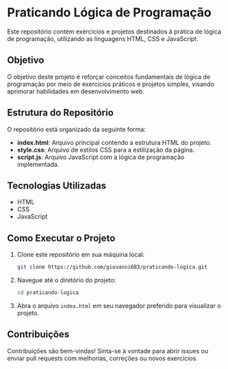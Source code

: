 # Praticando Lógica de Programação

Este repositório contém exercícios e projetos destinados à prática de lógica de programação, utilizando as linguagens HTML, CSS e JavaScript.

## Objetivo

O objetivo deste projeto é reforçar conceitos fundamentais de lógica de programação por meio de exercícios práticos e projetos simples, visando aprimorar habilidades em desenvolvimento web.

## Estrutura do Repositório

O repositório está organizado da seguinte forma:

- **index.html**: Arquivo principal contendo a estrutura HTML do projeto.
- **style.css**: Arquivo de estilos CSS para a estilização da página.
- **script.js**: Arquivo JavaScript com a lógica de programação implementada.

## Tecnologias Utilizadas

- HTML
- CSS
- JavaScript

## Como Executar o Projeto

1. Clone este repositório em sua máquina local:

   ```bash
   git clone https://github.com/giovanni683/praticando-logica.git
   ```

2. Navegue até o diretório do projeto:

   ```bash
   cd praticando-logica
   ```

3. Abra o arquivo `index.html` em seu navegador preferido para visualizar o projeto.

## Contribuições

Contribuições são bem-vindas! Sinta-se à vontade para abrir issues ou enviar pull requests com melhorias, correções ou novos exercícios.
